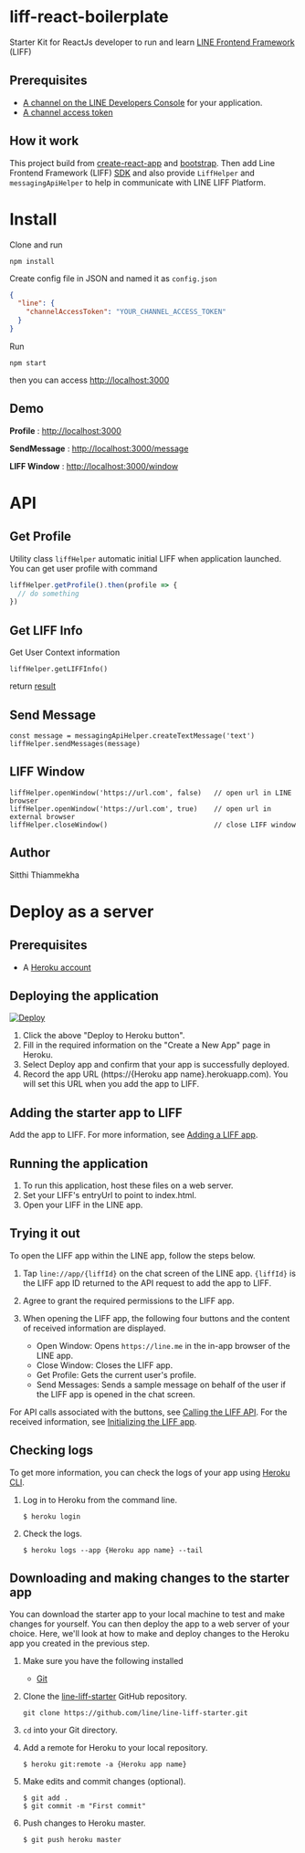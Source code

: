 # liff-react-boilerplate

Starter Kit for ReactJs developer to run and learn [LINE Frontend Framework](https://developers.line.me/en/docs/liff/overview/) (LIFF)

## Prerequisites

- [A channel on the LINE Developers Console](https://developers.line.me/en/docs/liff/getting-started/) for your application.
- [A channel access token](https://developers.line.me/en/docs/liff/getting-started/#preparing-channel-access-token)

## How it work

This project build from [create-react-app](https://github.com/facebook/create-react-app) and [bootstrap](https://github.com/facebook/create-react-app/blob/master/packages/react-scripts/template/README.md#adding-bootstrap). Then add Line Frontend Framework (LIFF) [SDK](https://developers.line.me/en/docs/liff/developing-liff-apps/) and also provide `LiffHelper` and `messagingApiHelper` to help in communicate with LINE LIFF Platform.

# Install

Clone and run

```
npm install
```

Create config file in JSON and named it as `config.json`

```json
{
  "line": {
    "channelAccessToken": "YOUR_CHANNEL_ACCESS_TOKEN"
  }
}
```

Run

```
npm start
```

then you can access [http://localhost:3000](http://localhost:3000)

## Demo

**Profile** : [http://localhost:3000](http://localhost:3000)

**SendMessage** : [http://localhost:3000/message](http://localhost:3000/message)

**LIFF Window** : [http://localhost:3000/window](http://localhost:3000/window)

# API

## Get Profile

Utility class `liffHelper` automatic initial LIFF when application launched. You can get user profile with command

```js
liffHelper.getProfile().then(profile => {
  // do something
})
```

## Get LIFF Info

Get User Context information

```
liffHelper.getLIFFInfo()
```

return [result](<https://developers.line.me/en/reference/liff/#liffinit()>)

## Send Message

```
const message = messagingApiHelper.createTextMessage('text')
liffHelper.sendMessages(message)
```

## LIFF Window

```
liffHelper.openWindow('https://url.com', false)   // open url in LINE browser
liffHelper.openWindow('https://url.com', true)    // open url in external browser
liffHelper.closeWindow()                          // close LIFF window
```

## Author

Sitthi Thiammekha

# Deploy as a server

## Prerequisites

- A [Heroku account](https://www.heroku.com)

## Deploying the application

[![Deploy](https://www.herokucdn.com/deploy/button.svg)](https://heroku.com/deploy?template=https://github.com/BensonLiao/line-liff-react)

1. Click the above "Deploy to Heroku button".
2. Fill in the required information on the "Create a New App" page in Heroku.
3. Select Deploy app and confirm that your app is successfully deployed.
4. Record the app URL (https://{Heroku app name}.herokuapp.com). You will set this URL when you add the app to LIFF.

## Adding the starter app to LIFF

Add the app to LIFF. For more information, see [Adding a LIFF app](https://developers.line.me/en/docs/liff/registering-liff-apps/).

## Running the application

1. To run this application, host these files on a web server.
2. Set your LIFF's entryUrl to point to index.html.
3. Open your LIFF in the LINE app.

## Trying it out

To open the LIFF app within the LINE app, follow the steps below.

1. Tap `line://app/{liffId}` on the chat screen of the LINE app. `{liffId}` is the LIFF app ID returned to the API request to add the app to LIFF.

2. Agree to grant the required permissions to the LIFF app.

3. When opening the LIFF app, the following four buttons and the content of received information are displayed.

   - Open Window: Opens `https://line.me` in the in-app browser of the LINE app.
   - Close Window: Closes the LIFF app.
   - Get Profile: Gets the current user's profile.
   - Send Messages: Sends a sample message on behalf of the user if the LIFF app is opened in the chat screen.

For API calls associated with the buttons, see [Calling the LIFF API](https://developers.line.me/en/docs/liff/developing-liff-apps#calling-liff-api). For the received information, see [Initializing the LIFF app](https://developers.line.me/en/docs/liff/developing-liff-apps#initializing-liff-app).

## Checking logs

To get more information, you can check the logs of your app using [Heroku CLI][heroku-cli].

1. Log in to Heroku from the command line.

   ```shell
   $ heroku login
   ```

1. Check the logs.

   ```shell
   $ heroku logs --app {Heroku app name} --tail
   ```

## Downloading and making changes to the starter app

You can download the starter app to your local machine to test and make changes for yourself. You can then deploy the app to a web server of your choice. Here, we'll look at how to make and deploy changes to the Heroku app you created in the previous step.

1. Make sure you have the following installed

   - [Git](https://git-scm.com/)

1. Clone the [line-liff-starter](https://github.com/line/line-liff-starter) GitHub repository.

   ```shell
   git clone https://github.com/line/line-liff-starter.git
   ```

1. `cd` into your Git directory.
1. Add a remote for Heroku to your local repository.

   ```shell
   $ heroku git:remote -a {Heroku app name}
   ```

1. Make edits and commit changes (optional).

   ```shell
   $ git add .
   $ git commit -m "First commit"
   ```

1. Push changes to Heroku master.

   ```shell
   $ git push heroku master
   ```

[console]: /console/
[heroku]: https://www.heroku.com/
[heroku-cli]: https://devcenter.heroku.com/articles/heroku-cli
